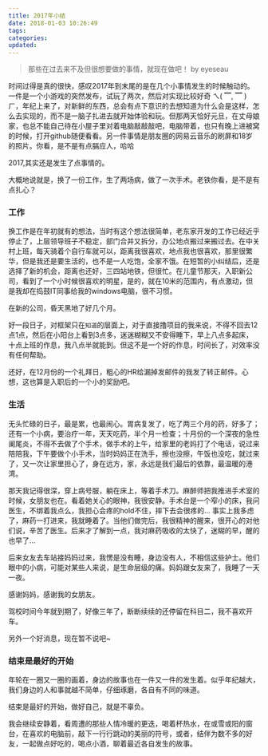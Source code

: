 ```yaml
---
title: 2017年小结
date: 2018-01-03 10:26:49
tags:
categories:
updated:
---
```


> 那些在过去来不及但很想要做的事情，就现在做吧！ by eyeseau

<!-- more -->

时间过得是真的很快，感叹2017年到末尾的是在几个小事情发生的时候触动的。一件是一个小游戏的突然发布，试玩了两次，然后对实现比较好奇 ㄟ( ▔, ▔  )ㄏ，年纪上来了，对新鲜的东西，总会有点下意识的去想知道为什么会是这样，怎么去实现的，而不是一脑子扎进去就开始体验和玩。但那两天恰好元旦，在丈母娘家，也总不能自己待在小屋子里对着电脑敲敲敲吧，电脑带着，也只有晚上进被窝的时候，打开github随便看看。另一件事情是朋友圈的网易云音乐的刷屏和18岁的照片。你看，是不是有点膈应人，哈哈 

2017,其实还是发生了点事情的。

大概地说就是，换了一份工作，生了两场病，做了一次手术。老铁你看，是不是有点扎心？

### 工作
换工作是在年初就有的想法，当时有这个想法很简单，老东家开发的工作已经近乎停止了，上层领导班子不稳定，部门合并又拆分，办公地点搬过来搬过去。在中关村上班，每天骑着个自行车就可以，距离我很喜欢，地点我也很喜欢，那里很繁华，但是我还是要生活的，也不是一人吃饱，全家不饿。在短暂的小纠结后，还是选择了新的机会，距离也还好，三四站地铁，但很忙。在儿童节那天，入职新公司，看到了一个小时候很喜欢的明星，是的，就在10米的范围内，有点激动，但是我却在捣鼓IT同事给我的windows电脑，很不习惯。

在新的公司，昏天黑地了好几个月。

好一段日子，对框架只在`知道`的层面上，对于直接撸项目的我来说，不得不回去12点1点，然后在小阳台上看到3点多，迷迷糊糊又不安得睡下，早上八点多起床，十点上班的作息，我八点半就能到。但这不是一个好的作息，时间长了，对效率没有任何帮助。

还好，在12月份的一个礼拜日，粗心的HR给漏掉发邮件的我发了转正邮件。心想，这也算是入职后的一个小的奖励吧。

### 生活
无头忙碌的日子，最是累，也最闹心。胃病复发了，吃了两三个月的药，好多了；还有一个小病，要治疗一年，天天吃药，半个月一检查；十月份的一个深夜的急性阑尾炎，不得不去做了个手术，做手术的上午，给家里的老妈打了个电话，说过来陪陪我，下午要做个小手术，当时妈妈正在洗手，擦也没擦，午饭也没吃，就过来了，又一次让家里担心了，身在远方，家，永远是我们最后的依靠，最温暖的港湾。

那天我记得很深，穿上病号服，躺在床上，等着手术刀。麻醉师把我推进手术室的时候，女朋友也在。看着她关心的眼神，我很安静。手术台是一个窄小的床，我问医生，不绑着我点么，我担心会疼的hold不住，摔下去会很疼的... 事实上我多虑了，麻药一打进来，我就睡着了。当他们做完后，我很精神的醒来，很开心的对他们说，辛苦了医生。后来才了解到一点，我对麻药吸收的太快了，迷糊的早，醒的也早了...

后来女友去车站接妈妈过来，我愣是没有睡，身边没有人，不相信这些护士。他们眼中的小病，可能对某些人来说，是生命层级的痛。妈妈跟女友来了，我睡了一天一夜。

感谢妈妈，感谢我的女朋友。

驾校时间今年就到期了，好像三年了，断断续续的还停留在科目二，我不喜欢开车。

另外一个好消息，现在暂不说吧~

### 结束是最好的开始
年轮在一圈又一圈的画着，身边的故事也在一件又一件的发生着。似乎年纪越大，我们身边的人和事就越不简单，仔细琢磨，各自有不同的味道。

结束是最好的开始，做好自己，就是不辜负。

我会继续安静着，看周遭的那些人情冷暖的更迭，喝着杯热水，在或雪或阳的窗台，在喜欢的电脑前，敲下一行行跳动的美丽的符号，或者，结伴为数不多的好友，一起做点好吃的，喝点小酒，聊着最近各自发生的故事。
